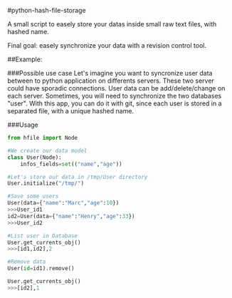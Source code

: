 #python-hash-file-storage

A small script to easely store your datas inside small raw text files, with hashed name.

Final goal: easely synchronize your data with a revision control tool.

##Example:

###Possible use case
Let's imagine you want to syncronize user data between to python application on differents servers.
These two server could have sporadic connections.
User data can be add/delete/change on each server.
Sometimes, you will need to synchronize the two databases "user".
With this app, you can do it with git, since each user is stored in a separated file, with a unique hashed name.

###Usage
```python
from hfile import Node

#We create our data model
class User(Node):
    infos_fields=set(("name","age"))

#Let's store our data in /tmp/User directory
User.initialize("/tmp/")

#Save some users
User(data={"name":"Marc","age":10})
>>>User_id1
id2=User(data={"name":"Henry","age":33})
>>>User_id2

#List user in Database
User.get_currents_obj()
>>>[id1,id2],2

#Remove data
User(id=id1).remove()

User.get_currents_obj()
>>>[id2],1

```
